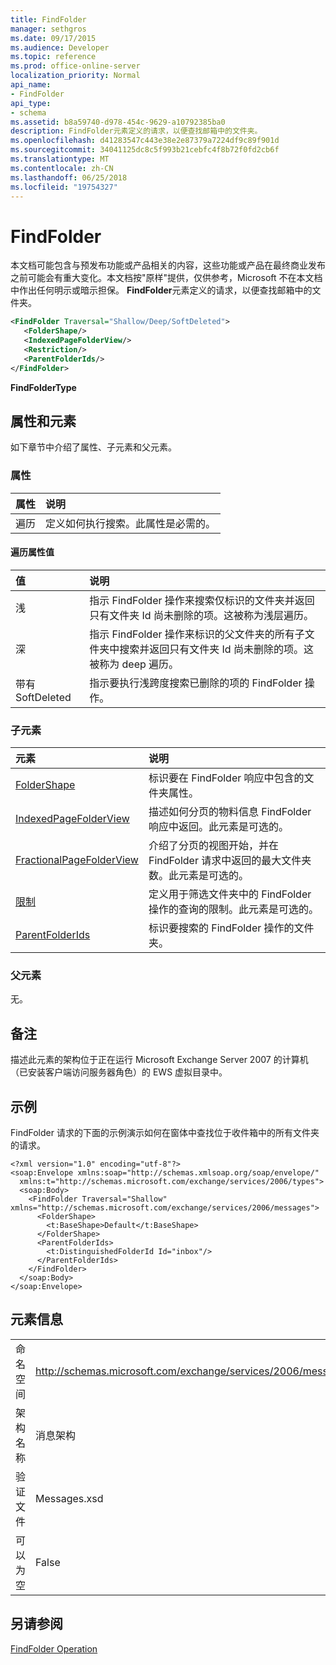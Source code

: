 ```yaml
---
title: FindFolder
manager: sethgros
ms.date: 09/17/2015
ms.audience: Developer
ms.topic: reference
ms.prod: office-online-server
localization_priority: Normal
api_name:
- FindFolder
api_type:
- schema
ms.assetid: b8a59740-d978-454c-9629-a10792385ba0
description: FindFolder元素定义的请求，以便查找邮箱中的文件夹。
ms.openlocfilehash: d41283547c443e38e2e87379a7224df9c89f901d
ms.sourcegitcommit: 34041125dc8c5f993b21cebfc4f8b72f0fd2cb6f
ms.translationtype: MT
ms.contentlocale: zh-CN
ms.lasthandoff: 06/25/2018
ms.locfileid: "19754327"
---
```

# <a name="findfolder"></a>FindFolder

本文档可能包含与预发布功能或产品相关的内容，这些功能或产品在最终商业发布之前可能会有重大变化。本文档按"原样"提供，仅供参考，Microsoft 不在本文档中作出任何明示或暗示担保。 **FindFolder**元素定义的请求，以便查找邮箱中的文件夹。 
  
```xml
<FindFolder Traversal="Shallow/Deep/SoftDeleted">
   <FolderShape/>
   <IndexedPageFolderView/>
   <Restriction/>
   <ParentFolderIds/>
</FindFolder>
```

 **FindFolderType**
## <a name="attributes-and-elements"></a>属性和元素

如下章节中介绍了属性、子元素和父元素。
  
### <a name="attributes"></a>属性

|**属性**|**说明**|
|:-----|:-----|
|遍历  <br/> |定义如何执行搜索。此属性是必需的。  <br/> |
   
#### <a name="traversal-attribute-values"></a>遍历属性值

|**值**|**说明**|
|:-----|:-----|
|浅  <br/> |指示 FindFolder 操作来搜索仅标识的文件夹并返回只有文件夹 Id 尚未删除的项。这被称为浅层遍历。  <br/> |
|深  <br/> |指示 FindFolder 操作来标识的父文件夹的所有子文件夹中搜索并返回只有文件夹 Id 尚未删除的项。这被称为 deep 遍历。  <br/> |
|带有 SoftDeleted  <br/> |指示要执行浅跨度搜索已删除的项的 FindFolder 操作。  <br/> |
   
### <a name="child-elements"></a>子元素

|**元素**|**说明**|
|:-----|:-----|
|[FolderShape](foldershape.md) <br/> |标识要在 FindFolder 响应中包含的文件夹属性。  <br/> |
|[IndexedPageFolderView](indexedpagefolderview.md) <br/> |描述如何分页的物料信息 FindFolder 响应中返回。此元素是可选的。  <br/> |
|[FractionalPageFolderView](fractionalpagefolderview.md) <br/> |介绍了分页的视图开始，并在 FindFolder 请求中返回的最大文件夹数。此元素是可选的。  <br/> |
|[限制](restriction.md) <br/> |定义用于筛选文件夹中的 FindFolder 操作的查询的限制。此元素是可选的。  <br/> |
|[ParentFolderIds](parentfolderids.md) <br/> |标识要搜索的 FindFolder 操作的文件夹。  <br/> |
   
### <a name="parent-elements"></a>父元素

无。
  
## <a name="remarks"></a>备注

描述此元素的架构位于正在运行 Microsoft Exchange Server 2007 的计算机（已安装客户端访问服务器角色）的 EWS 虚拟目录中。
  
## <a name="example"></a>示例

FindFolder 请求的下面的示例演示如何在窗体中查找位于收件箱中的所有文件夹的请求。
  
```
<?xml version="1.0" encoding="utf-8"?>
<soap:Envelope xmlns:soap="http://schemas.xmlsoap.org/soap/envelope/"
  xmlns:t="http://schemas.microsoft.com/exchange/services/2006/types">
  <soap:Body>
    <FindFolder Traversal="Shallow" xmlns="http://schemas.microsoft.com/exchange/services/2006/messages">
      <FolderShape>
        <t:BaseShape>Default</t:BaseShape>
      </FolderShape>
      <ParentFolderIds>
        <t:DistinguishedFolderId Id="inbox"/>
      </ParentFolderIds>
    </FindFolder>
  </soap:Body>
</soap:Envelope>
```

## <a name="element-information"></a>元素信息

|||
|:-----|:-----|
|命名空间  <br/> |http://schemas.microsoft.com/exchange/services/2006/messages  <br/> |
|架构名称  <br/> |消息架构  <br/> |
|验证文件  <br/> |Messages.xsd  <br/> |
|可以为空  <br/> |False  <br/> |
   
## <a name="see-also"></a>另请参阅



[FindFolder Operation](findfolder-operation.md)

